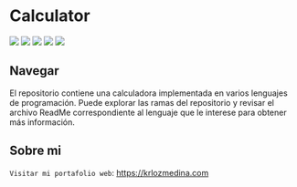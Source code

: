 # Calculator

![](https://img.shields.io/github/stars/KrlozMedina/Calculadora) ![](https://img.shields.io/github/forks/KrlozMedina/Calculadora) ![](https://img.shields.io/github/tag/KrlozMedina/Calculadora) ![](https://img.shields.io/github/release/KrlozMedina/Calculadora) ![](https://img.shields.io/github/issues/KrlozMedina/Calculadora)

## Navegar

El repositorio contiene una calculadora implementada en varios lenguajes de programación. Puede explorar las ramas del repositorio y revisar el archivo ReadMe correspondiente al lenguaje que le interese para obtener más información.

## Sobre mi

`Visitar mi portafolio web`: <https://krlozmedina.com>

